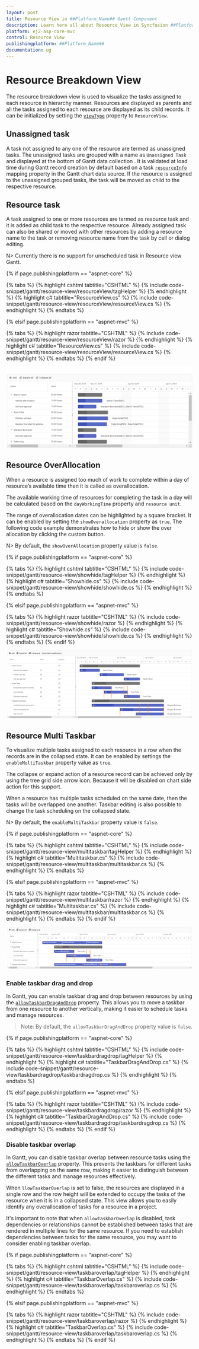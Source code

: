 ```yaml
---
layout: post
title: Resource View in ##Platform_Name## Gantt Component
description: Learn here all about Resource View in Syncfusion ##Platform_Name## Gantt component of Syncfusion Essential JS 2 and more.
platform: ej2-asp-core-mvc
control: Resource View
publishingplatform: ##Platform_Name##
documentation: ug
---
```



# Resource Breakdown View

The resource breakdown view is used to visualize the tasks assigned to each resource in hierarchy manner. Resources are displayed as parents and all the tasks assigned to each resource are displayed as its child records. It can be initialized by setting the [`viewType`](https://help.syncfusion.com/cr/aspnetcore-js2/Syncfusion.EJ2.Gantt.ViewType.html) property to `ResourceView`.

## Unassigned task

A task not assigned to any one of the resource are termed as unassigned tasks. The unassigned tasks are grouped with a name as `Unassigned Task` and displayed at the bottom of Gantt data collection . It is validated at load time during Gantt record creation by default based on a task [`resourceInfo`](https://help.syncfusion.com/cr/aspnetcore-js2/Syncfusion.EJ2.Gantt.GanttTaskFieldsBuilder.html#Syncfusion_EJ2_Gantt_GanttTaskFieldsBuilder_ResourceInfo_System_String_) mapping property in the Gantt chart data source. If the resource is assigned to the unassigned grouped tasks, the task will be moved as child to the respective resource.

## Resource task

A task assigned to one or more resources are termed as resource task and it is added as child task to the respective resource. Already assigned task can also be shared or moved with other resources by adding a resource name to the task or removing resource name from the task by cell or dialog editing.

N> Currently there is no support for unscheduled task in Resource view Gantt.

{% if page.publishingplatform == "aspnet-core" %}

{% tabs %}
{% highlight cshtml tabtitle="CSHTML" %}
{% include code-snippet/gantt/resource-view/resourceView/tagHelper %}
{% endhighlight %}
{% highlight c# tabtitle="ResourceView.cs" %}
{% include code-snippet/gantt/resource-view/resourceView/resourceView.cs %}
{% endhighlight %}
{% endtabs %}

{% elsif page.publishingplatform == "aspnet-mvc" %}

{% tabs %}
{% highlight razor tabtitle="CSHTML" %}
{% include code-snippet/gantt/resource-view/resourceView/razor %}
{% endhighlight %}
{% highlight c# tabtitle="ResourceView.cs" %}
{% include code-snippet/gantt/resource-view/resourceView/resourceView.cs %}
{% endhighlight %}
{% endtabs %}
{% endif %}



![Alt text](images/resourceView.png)

## Resource OverAllocation

When a resource is assigned too much of work to complete within a day of resource’s available time then it is called as overallocation.

The available working time of resources for completing the task in a day will be calculated based on the `dayWorkingTime` property and `resource unit`.

The range of overallocation dates can be highlighted by a square bracket. It can be enabled by setting the `showOverallocation` property as `true`. The following code example demonstrates how to hide or show the over allocation by clicking the custom button.

N> By default, the `showOverAllocation` property value is `false`.

{% if page.publishingplatform == "aspnet-core" %}

{% tabs %}
{% highlight cshtml tabtitle="CSHTML" %}
{% include code-snippet/gantt/resource-view/showhide/tagHelper %}
{% endhighlight %}
{% highlight c# tabtitle="Showhide.cs" %}
{% include code-snippet/gantt/resource-view/showhide/showhide.cs %}
{% endhighlight %}
{% endtabs %}

{% elsif page.publishingplatform == "aspnet-mvc" %}

{% tabs %}
{% highlight razor tabtitle="CSHTML" %}
{% include code-snippet/gantt/resource-view/showhide/razor %}
{% endhighlight %}
{% highlight c# tabtitle="Showhide.cs" %}
{% include code-snippet/gantt/resource-view/showhide/showhide.cs %}
{% endhighlight %}
{% endtabs %}
{% endif %}



![Alt text](images/showhide.PNG)

## Resource Multi Taskbar

To visualize multiple tasks assigned to each resource in a row when the records are in the collapsed state. It can be enabled by settings the `enableMultiTaskbar` property value as `true`.

The collapse or expand action of a resource record can be achieved only by using the tree grid side arrow icon. Because it will be disabled on chart side action for this support.

When a resource has multiple tasks scheduled on the same date, then the tasks will be overlapped one another. Taskbar editing is also possible to change the task scheduling on the collapsed state.

N> By default, the `enableMultiTaskbar` property value is `false`.

{% if page.publishingplatform == "aspnet-core" %}

{% tabs %}
{% highlight cshtml tabtitle="CSHTML" %}
{% include code-snippet/gantt/resource-view/multitaskbar/tagHelper %}
{% endhighlight %}
{% highlight c# tabtitle="Multitaskbar.cs" %}
{% include code-snippet/gantt/resource-view/multitaskbar/multitaskbar.cs %}
{% endhighlight %}
{% endtabs %}

{% elsif page.publishingplatform == "aspnet-mvc" %}

{% tabs %}
{% highlight razor tabtitle="CSHTML" %}
{% include code-snippet/gantt/resource-view/multitaskbar/razor %}
{% endhighlight %}
{% highlight c# tabtitle="Multitaskbar.cs" %}
{% include code-snippet/gantt/resource-view/multitaskbar/multitaskbar.cs %}
{% endhighlight %}
{% endtabs %}
{% endif %}



![Alt text](images/multitaskbar.PNG)

### Enable taskbar drag and drop

In Gantt, you can enable taskbar drag and drop between resources by using the [`allowTaskbarDragAndDrop`](https://help.syncfusion.com/cr/aspnetcore-js2/Syncfusion.EJ2.Gantt.Gantt.html#Syncfusion_EJ2_Gantt_Gantt_AllowTaskbarDragAndDrop) property. This allows you to move a taskbar from one resource to another vertically, making it easier to schedule tasks and manage resources.

>Note: By default, the `allowTaskbarDragAndDrop` property value is `false`.

{% if page.publishingplatform == "aspnet-core" %}

{% tabs %}
{% highlight cshtml tabtitle="CSHTML" %}
{% include code-snippet/gantt/resource-view/taskbardragdrop/tagHelper %}
{% endhighlight %}
{% highlight c# tabtitle="TaskbarDragAndDrop.cs" %}
{% include code-snippet/gantt/resource-view/taskbardragdrop/taskbardragdrop.cs %}
{% endhighlight %}
{% endtabs %}

{% elsif page.publishingplatform == "aspnet-mvc" %}

{% tabs %}
{% highlight razor tabtitle="CSHTML" %}
{% include code-snippet/gantt/resource-view/taskbardragdrop/razor %}
{% endhighlight %}
{% highlight c# tabtitle="TaskbarDragAndDrop.cs" %}
{% include code-snippet/gantt/resource-view/taskbardragdrop/taskbardragdrop.cs %}
{% endhighlight %}
{% endtabs %}
{% endif %}

### Disable taskbar overlap

In Gantt, you can disable taskbar overlap between resource tasks using the [`allowTaskbarOverlap`](https://help.syncfusion.com/cr/aspnetcore-js2/Syncfusion.EJ2.Gantt.Gantt.html#Syncfusion_EJ2_Gantt_Gantt_AllowTaskbarOverlap) property. This prevents the taskbars for different tasks from overlapping on the same row, making it easier to distinguish between the different tasks and manage resources effectively.

When `llowTaskbarOverlap` is set to false, the resources are displayed in a single row and the row height will be extended to occupy the tasks of the resource when it is in a collapsed state. This view allows you to easily identify any overallocation of tasks for a resource in a project.

It's important to note that when `allowTaskbarOverlap` is disabled, task dependencies or relationships cannot be established between tasks that are rendered in multiple lines for the same resource. If you need to establish dependencies between tasks for the same resource, you may want to consider enabling taskbar overlap.

{% if page.publishingplatform == "aspnet-core" %}

{% tabs %}
{% highlight cshtml tabtitle="CSHTML" %}
{% include code-snippet/gantt/resource-view/taskbaroverlap/tagHelper %}
{% endhighlight %}
{% highlight c# tabtitle="TaskbarOverlap.cs" %}
{% include code-snippet/gantt/resource-view/taskbaroverlap/taskbaroverlap.cs %}
{% endhighlight %}
{% endtabs %}

{% elsif page.publishingplatform == "aspnet-mvc" %}

{% tabs %}
{% highlight razor tabtitle="CSHTML" %}
{% include code-snippet/gantt/resource-view/taskbaroverlap/razor %}
{% endhighlight %}
{% highlight c# tabtitle="TaskbarOverlap.cs" %}
{% include code-snippet/gantt/resource-view/taskbaroverlap/taskbaroverlap.cs %}
{% endhighlight %}
{% endtabs %}
{% endif %}
